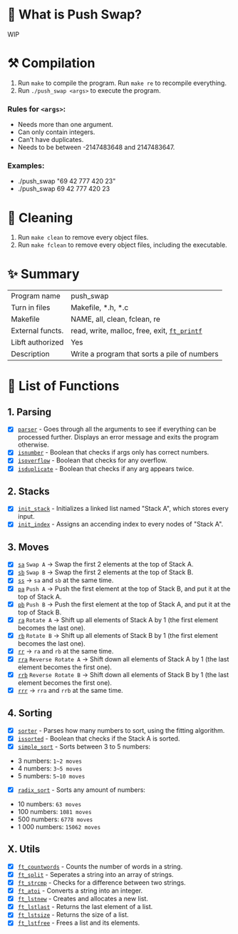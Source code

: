 # 🦊 What is Push Swap?

WIP

# ⚒️ Compilation

1. Run `make` to compile the program.
Run `make re` to recompile everything.
2. Run `./push_swap <args>` to execute the program.

### Rules for `<args>`:
- Needs more than one argument.
- Can only contain integers.
- Can't have duplicates.
- Needs to be between -2147483648 and 2147483647.

### Examples:
- ./push_swap "69 42 777 420 23"
- ./push_swap 69 42 777 420 23

# 🧼 Cleaning

1. Run `make clean` to remove every object files.
2. Run `make fclean` to remove every object files, including the executable.

# ✨ Summary

|     |     |
| --- | --- |
| Program name | push_swap |
| Turn in files | Makefile, *.h, *.c |
| Makefile | NAME, all, clean, fclean, re |
| External functs. | read, write, malloc, free, exit, [`ft_printf`](https://github.com/flmarsou/2.1-ft_printf) |
| Libft authorized | Yes |
| Description | Write a program that sorts a pile of numbers |

# 📑 List of Functions

## 1. Parsing

- [x] [`parser`](https://github.com/flmarsou/3.1-push_swap/blob/main/src/parsing/parser.c) - Goes through all the arguments to see if everything can be processed further. Displays an error message and exits the program otherwise.
- [x] [`isnumber`](https://github.com/flmarsou/3.1-push_swap/blob/main/src/parsing/isnumber.c) - Boolean that checks if args only has correct numbers.
- [x] [`isoverflow`](https://github.com/flmarsou/3.1-push_swap/blob/main/src/parsing/isoverflow.c) - Boolean that checks for any overflow.
- [x] [`isduplicate`](https://github.com/flmarsou/3.1-push_swap/blob/main/src/parsing/isduplicate.c) - Boolean that checks if any arg appears twice.

## 2. Stacks

- [x] [`init_stack`](https://github.com/flmarsou/3.1-push_swap/blob/main/src/lists/init_stack.c) - Initializes a linked list named "Stack A", which stores every input.
- [x] [`init_index`](https://github.com/flmarsou/3.1-push_swap/blob/main/src/lists/init_index.c) - Assigns an accending index to every nodes of "Stack A".

## 3. Moves

- [x] [`sa`](https://github.com/flmarsou/3.1-push_swap/blob/main/src/lists/moves/sa.c) `Swap A` -> Swap the first 2 elements at the top of Stack A.
- [x] [`sb`](https://github.com/flmarsou/3.1-push_swap/blob/main/src/lists/moves/sb.c) `Swap B` -> Swap the first 2 elements at the top of Stack B.
- [x] [`ss`](https://github.com/flmarsou/3.1-push_swap/blob/main/src/lists/moves/ss.c)‎ -> `sa` and `sb` at the same time.
- [x] [`pa`](https://github.com/flmarsou/3.1-push_swap/blob/main/src/lists/moves/pa.c) `Push A` -> Push the first element at the top of Stack B, and put it at the top of Stack A.
- [x] [`pb`](https://github.com/flmarsou/3.1-push_swap/blob/main/src/lists/moves/pb.c) `Push B` -> Push the first element at the top of Stack A, and put it at the top of Stack B.
- [x] [`ra`](https://github.com/flmarsou/3.1-push_swap/blob/main/src/lists/moves/ra.c) `Rotate A` -> Shift up all elements of Stack A by 1 (the first element becomes the last one).
- [x] [`rb`](https://github.com/flmarsou/3.1-push_swap/blob/main/src/lists/moves/rb.c) `Rotate B` -> Shift up all elements of Stack B by 1 (the first element becomes the last one).
- [x] [`rr`](https://github.com/flmarsou/3.1-push_swap/blob/main/src/lists/moves/rr.c) -> `ra` and `rb` at the same time.
- [x] [`rra`](https://github.com/flmarsou/3.1-push_swap/blob/main/src/lists/moves/rra.c) `Reverse Rotate A` -> Shift down all elements of Stack A by 1 (the last element becomes the first one).
- [x] [`rrb`](https://github.com/flmarsou/3.1-push_swap/blob/main/src/lists/moves/rrb.c) `Reverse Rotate B` -> Shift down all elements of Stack B by 1 (the last element becomes the first one).
- [x] [`rrr`](https://github.com/flmarsou/3.1-push_swap/blob/main/src/lists/moves/rrr.c) -> `rra` and `rrb` at the same time.

## 4. Sorting
- [x] [`sorter`](https://github.com/flmarsou/3.1-push_swap/blob/main/src/sorting/sorter.c) - Parses how many numbers to sort, using the fitting algorithm.
- [x] [`issorted`](https://github.com/flmarsou/3.1-push_swap/blob/main/src/sorting/issorted.c) - Boolean that checks if the Stack A is sorted.
- [x] [`simple_sort`](https://github.com/flmarsou/3.1-push_swap/blob/main/src/sorting/simple_sort.c) - Sorts between 3 to 5 numbers:
- 3 numbers: `1~2 moves`
- 4 numbers: `3~5 moves`
- 5 numbers: `5~10 moves`
- [x] [`radix_sort`](https://github.com/flmarsou/3.1-push_swap/blob/main/src/sorting/radix_sort.c) - Sorts any amount of numbers:
- 10 numbers: `63 moves`
- 100 numbers: `1081 moves`
- 500 numbers: `6778 moves`
- 1 000 numbers: `15062 moves`

## X. Utils
- [x] [`ft_countwords`](https://github.com/flmarsou/3.1-push_swap/blob/main/src/utils/ft_countwords.c) - Counts the number of words in a string.
- [x] [`ft_split`](https://github.com/flmarsou/3.1-push_swap/blob/main/src/utils/ft_split.c) - Seperates a string into an array of strings.
- [x] [`ft_strcmp`](https://github.com/flmarsou/3.1-push_swap/blob/main/src/utils/ft_strcmp.c) - Checks for a difference between two strings.
- [x] [`ft_atoi`](https://github.com/flmarsou/3.1-push_swap/blob/main/src/utils/ft_atoi.c) - Converts a string into an integer.
- [x] [`ft_lstnew`](https://github.com/flmarsou/3.1-push_swap/blob/main/src/utils/ft_lstnew.c) - Creates and allocates a new list.
- [x] [`ft_lstlast`](https://github.com/flmarsou/3.1-push_swap/blob/main/src/utils/ft_lstlast.c) - Returns the last element of a list.
- [x] [`ft_lstsize`](https://github.com/flmarsou/3.1-push_swap/blob/main/src/utils/ft_lstnew.c) - Returns the size of a list.
- [x] [`ft_lstfree`](https://github.com/flmarsou/3.1-push_swap/blob/main/src/utils/ft_lstfree.c) - Frees a list and its elements.
